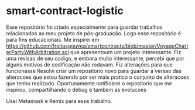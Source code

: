 # smart-contract-logistic

Esse repositório foi criado especialmente para guardar trabalhos relacionados ao meu projeto de pós-graduação. 
Logo esse repositório é para fins educacionais. Me inspirei em https://github.com/freitasgouvea/smartcontracts/blob/master/VoyageCharterPartyWithArbitration.sol
que apresentoum um projeto interessante. Fiz uma revisao de seu codigo, e embora muito interessante, percebi que por alguns motivos
de codificação não rodavam. Fiz alterações para que funcionasse
Resolvi criar um repositorio novo para guardar a versao das alteracoes que estou fazendo por ser mais pratico o conjunto de alteracoes que 
tenho realizado. Oportunamente notificarei o repositorio que me inspirou, compartilhando o debug e   tambem as evolucoes

Usei Metamask e Remix para esse trabalho. 
